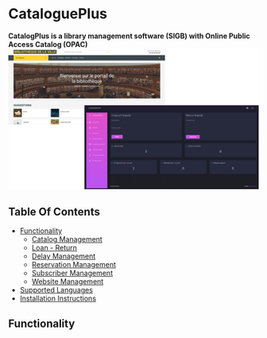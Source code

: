 # CataloguePlus
**CatalogPlus is a library management software (SIGB) with Online Public Access Catalog (OPAC)**
![](https://raw.githubusercontent.com/ludovic-ggn/CataloguePlus/main/doc/capture%20cataloge%20et%20espace%20admin.png?token=GHSAT0AAAAAAB5FYELINLI52NFO2UQPQQEEY574NOQ)
## Table Of Contents
 - [Functionality](#Functionality)
   - [Catalog Management](#-cataloguemanagement)
   - [Loan - Return](#-loanreturn)
   - [Delay Management](#-delaymanagement)
   - [Reservation Management](#-reservationmanagement)
   - [Subscriber Management](#-subscribermanagement)
   - [Website Management](#-websitemanagement)
 - [Supported Languages](#supportedlanguages)
 - [Installation Instructions](#installation)
## Functionality
